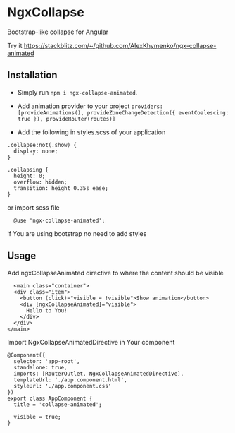 # NgxCollapse

Bootstrap-like collapse for Angular

Try it https://stackblitz.com/~/github.com/AlexKhymenko/ngx-collapse-animated

## Installation

- Simply run `npm i ngx-collapse-animated`.
- Add animation provider to your project
  `providers: [provideAnimations(),
  provideZoneChangeDetection({ eventCoalescing: true }),
  provideRouter(routes)]`

- Add the following in styles.scss of your application
````
.collapse:not(.show) {
  display: none;
}

.collapsing {
  height: 0;
  overflow: hidden;
  transition: height 0.35s ease;
}
````

or import scss file
`````
  @use 'ngx-collapse-animated';
`````
if You are using bootstrap no need to add styles

## Usage
Add ngxCollapseAnimated directive to where the content should be visible
`````
  <main class="container">
  <div class="item">
    <button (click)="visible = !visible">Show animation</button>
    <div [ngxCollapseAnimated]="visible">
      Hello to You!
    </div>
  </div>
</main>
`````

Import  NgxCollapseAnimatedDirective in Your component
````` 
@Component({
  selector: 'app-root',
  standalone: true,
  imports: [RouterOutlet, NgxCollapseAnimatedDirective],
  templateUrl: './app.component.html',
  styleUrl: './app.component.css'
})
export class AppComponent {
  title = 'collapse-animated';

  visible = true;
}
`````
